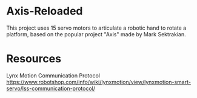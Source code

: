 # Axis-Reloaded
This project uses 15 servo motors to articulate a robotic hand to rotate a platform, based on the popular project "Axis" made by Mark Sektrakian.

# Resources
Lynx Motion Communication Protocol
https://www.robotshop.com/info/wiki/lynxmotion/view/lynxmotion-smart-servo/lss-communication-protocol/
